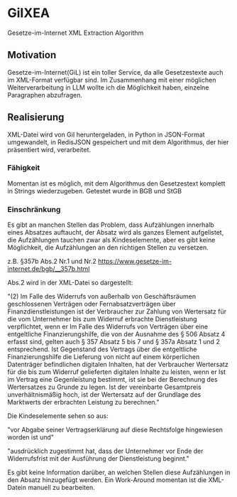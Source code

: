 # GiIXEA
Gesetze-im-Internet XML Extraction Algorithm

## Motivation
Gesetze-im-Internet(GiL) ist ein toller Service, da alle Gesetzestexte auch im XML-Format verfügbar sind. Im Zusammenhang mit einer möglichen Weiterverarbeitung in LLM wollte ich die Möglichkeit haben, einzelne Paragraphen abzufragen.

## Realisierung
XML-Datei wird von GiI heruntergeladen, in Python in JSON-Format umgewandelt, in RedisJSON gespeichert und mit dem Algorithmus, der hier präsentiert wird, verarbeitet. 
### Fähigkeit
Momentan ist es möglich, mit dem Algorithmus den Gesetzestext komplett in Strings wiederzugeben. Getestet wurde in BGB und StGB
### Einschränkung
Es gibt an manchen Stellen das Problem, dass Aufzählungen innerhalb eines Absatzes auftaucht, der Absatz wird als ganzes Element aufgelistet, die Aufzählungen tauchen zwar als Kindeselemente, aber es gibt keine Möglichkeit, die Aufzählungen an den richtigen Stellen zu versetzen.

z.B. §357b Abs.2 Nr.1 und Nr.2 https://www.gesetze-im-internet.de/bgb/__357b.html

Abs.2 wird in der XML-Datei so dargestellt:

"(2) Im Falle des Widerrufs von außerhalb von Geschäftsräumen geschlossenen Verträgen oder Fernabsatzverträgen über Finanzdienstleistungen ist der Verbraucher zur Zahlung von Wertersatz für die vom Unternehmer bis zum Widerruf erbrachte Dienstleistung verpflichtet, wenn er Im Falle des Widerrufs von Verträgen über eine entgeltliche Finanzierungshilfe, die von der Ausnahme des § 506 Absatz 4 erfasst sind, gelten auch § 357 Absatz 5 bis 7 und § 357a Absatz 1 und 2 entsprechend. Ist Gegenstand des Vertrags über die entgeltliche Finanzierungshilfe die Lieferung von nicht auf einem körperlichen Datenträger befindlichen digitalen Inhalten, hat der Verbraucher Wertersatz für die bis zum Widerruf gelieferten digitalen Inhalte zu leisten, wenn er Ist im Vertrag eine Gegenleistung bestimmt, ist sie bei der Berechnung des Wertersatzes zu Grunde zu legen. Ist der vereinbarte Gesamtpreis unverhältnismäßig hoch, ist der Wertersatz auf der Grundlage des Marktwerts der erbrachten Leistung zu berechnen."

Die Kindeselemente sehen so aus:

"vor Abgabe seiner Vertragserklärung auf diese Rechtsfolge hingewiesen worden ist und"

"ausdrücklich zugestimmt hat, dass der Unternehmer vor Ende der Widerrufsfrist mit der Ausführung der Dienstleistung beginnt."

Es gibt keine Information darüber, an welchen Stellen diese Aufzählungen in den Absatz hinzugefügt werden. Ein Work-Around momentan ist die XML-Datein manuell zu bearbeiten.

